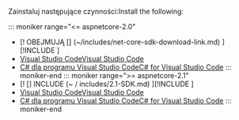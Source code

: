 <span data-ttu-id="68f5b-101">Zainstaluj następujące czynności:</span><span class="sxs-lookup"><span data-stu-id="68f5b-101">Install the following:</span></span>

::: moniker range="<= aspnetcore-2.0"
* <span data-ttu-id="68f5b-102">[! OBEJMUJĄ [] (~/includes/net-core-sdk-download-link.md) [](~/includes/net-core-sdk-download-link.md)]</span><span class="sxs-lookup"><span data-stu-id="68f5b-102">[!INCLUDE [](~/includes/net-core-sdk-download-link.md) [](~/includes/net-core-sdk-download-link.md)]</span></span>
* [<span data-ttu-id="68f5b-103">Visual Studio Code</span><span class="sxs-lookup"><span data-stu-id="68f5b-103">Visual Studio Code</span></span>](https://code.visualstudio.com/download)
* [<span data-ttu-id="68f5b-104">C# dla programu Visual Studio Code</span><span class="sxs-lookup"><span data-stu-id="68f5b-104">C# for Visual Studio Code</span></span>](https://marketplace.visualstudio.com/items?itemName=ms-vscode.csharp)
::: moniker-end
::: moniker range=">= aspnetcore-2.1"
* <span data-ttu-id="68f5b-105">[! [] INCLUDE (~ / includes/2.1-SDK.md) [](~/includes/2.1-SDK.md)]</span><span class="sxs-lookup"><span data-stu-id="68f5b-105">[!INCLUDE [](~/includes/2.1-SDK.md) [](~/includes/2.1-SDK.md)]</span></span>
* [<span data-ttu-id="68f5b-106">Visual Studio Code</span><span class="sxs-lookup"><span data-stu-id="68f5b-106">Visual Studio Code</span></span>](https://code.visualstudio.com/download)
* [<span data-ttu-id="68f5b-107">C# dla programu Visual Studio Code</span><span class="sxs-lookup"><span data-stu-id="68f5b-107">C# for Visual Studio Code</span></span>](https://marketplace.visualstudio.com/items?itemName=ms-vscode.csharp)
::: moniker-end